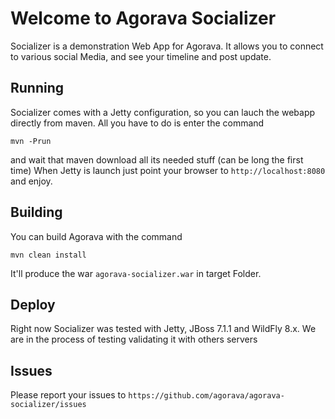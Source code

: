 # Welcome to Agorava Socializer
Socializer is a demonstration Web App for Agorava. It allows you to connect to various social Media, and see your timeline and post update.

## Running
Socializer comes with a Jetty configuration, so you can lauch the webapp directly from maven. All you have to do is enter the command

`mvn -Prun`

and wait that maven download all its needed stuff (can be long the first time)
When Jetty is launch just point your browser to
`http://localhost:8080`
and enjoy.


## Building
You can build Agorava with the command

`mvn clean install`

It'll produce the war `agorava-socializer.war` in target Folder. 

## Deploy
Right now Socializer was tested with Jetty, JBoss 7.1.1 and WildFly 8.x. We are in the process of testing validating it with others servers

## Issues
Please report your issues to
`https://github.com/agorava/agorava-socializer/issues`